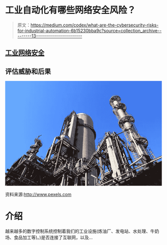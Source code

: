# 工业自动化有哪些网络安全风险？

> 原文：<https://medium.com/codex/what-are-the-cybersecurity-risks-for-industrial-automation-6b15230bba9c?source=collection_archive---------13----------------------->

## [工业网络安全](/@patrickberry/list/industrial-cybersecurity-d1de4d9130e9)

## 评估威胁和后果

![](img/c302eac36405a8576318f5946c07f42c.png)

资料来源:http://www.pexels.com

# 介绍

越来越多的数字控制系统控制着我们的工业设施(炼油厂、发电站、水处理、牛奶场、食品加工等)。)是否连接了互联网，以及…